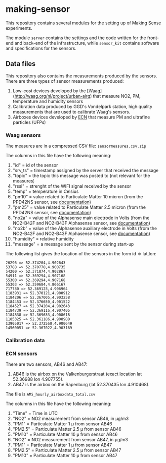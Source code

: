 # making-sensor

This repository contains several modules for the setting up of Making Sense experiments.

The module `server` contains the settings and the code written for the front-end and back-end of the infrastructure, while `sensor_kit` contains software and specifications for the sensors.

## Data files
This repository also contains the measurements produced by the sensors. There are three types of sensor measurements produced:

1. Low-cost devices developed by the [Waag] (http://waag.org/nl/project/urban-airq) that measure NO2, PM, temperature and humidity sensors
2. Calibration data produced by GGD's Vondelpark station, high quality measurements that are used to calibrate Waag's sensors.
3. Airboxes devices developed by [ECN](https://www.ecn.nl) that measure PM and ultrafine particles (UFPs)

### Waag sensors

The measures are in a compressed CSV file: `sensormeasures.csv.zip`

The columns in this file have the following meaning:

1. "id" = id of the sensor
2. "srv_ts" = timestamp assigned by the server that received the message
3. "topic" = the topic this message was posted to (not relevant for the measures)
4. "rssi" = strenght of the WIFI signal received by the sensor
5. "temp" = temperature in Celsius
6. "pm10" = value related to Particulate Matter 10 micron (from the PPD42NS sensor, see [documentation](./sensor_kit/doc/Sensor_Kit_doc.pdf))
7. "pm25" = value related to Particulate Matter 2.5 micron (from the PPD42NS sensor, see [documentation](./sensor_kit/doc/Sensor_Kit_doc.pdf))
8. "no2a" = value of the Alphasense main electrode in Volts (from the NO2-B42F and NO2-B43F Alphasense sensor, see [documentation](./sensor_kit/doc/Sensor_Kit_doc.pdf))
9. "no2b" = value of the Alphasense auxiliary electrode in Volts (from the NO2-B42F and NO2-B43F Alphasense sensor, see [documentation](./sensor_kit/doc/Sensor_Kit_doc.pdf))
10. "humidity" = relative humidity
11. "message" = a message sent by the sensor during start-up

The following list gives the location of the sensors in the form id => lat,lon:
```
26296 => 52.374204,4.902643
53788 => 52.370778,4.900735
54200 => 52.371874,4.902867
54911 => 52.369294,4.907168
55300 => 52.369294,4.907168
55303 => 52.359684,4.866167
717780 => 52.369123,4.906964
1183931 => 52.370121,4.900912
1184206 => 52.367005,4.903258
1184453 => 52.376650,4.901522
1184527 => 52.374204,4.902643
1184739 => 52.369116,4.907405
1184838 => 52.369633,4.908618
1185325 => 52.361186,4.908988
13905017 => 52.372560,4.900649
14560051 => 52.367022,4.903169
```

### Calibration data



### ECN sensors

There are two sensors, AB46 and AB47:

1. AB46 is the airbox on the Valkenburgerstraat (exact location lat 52.36988 lon 4.907755).
2. AB47 is the airbox on the Rapenburg (lat 52.370435 lon 4.910468).

The file is `AMS_hourly_airboxdata_total.csv`

The columns in this file have the following meaning:

1. "Time" = Time in UTC
2. "NO2" = NO2 measurement from sensor AB46, in μg/m3
3. "PM1" = Particulate Matter 1 μ from sensor AB46
4. "PM2.5" = Particulate Matter 2.5 μ from sensor AB46
5. "PM10" = Particulate Matter 10 μ from sensor AB46
6. "NO2" = NO2 measurement from sensor AB47, in μg/m3
7. "PM1" = Particulate Matter 1 μ from sensor AB47
8. "PM2.5" = Particulate Matter 2.5 μ from sensor AB47
9. "PM10" = Particulate Matter 10 μ from sensor AB47
